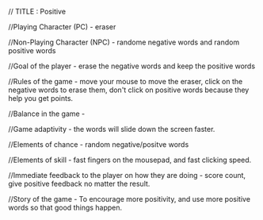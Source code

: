 // TITLE :   Positive

//Playing Character (PC) -  eraser 

//Non-Playing Character (NPC) -   randome negative words and random positive words

//Goal of the player -  erase the negative words and keep the positive words

 //Rules of the game -  move your mouse to move the eraser, click on the negative words to erase them, don't click on positive words because they help you get points.

 //Balance in the game -  

 //Game adaptivity -   the words will slide down the screen faster.

 //Elements of chance -   random negative/positve words

 //Elements of skill -    fast fingers on the mousepad, and fast clicking speed.

 //Immediate feedback to the player on how they are doing -   score count, give positive feedback no matter the result.

 //Story of the game -  To encourage more positivity, and use more positive words so that good things happen. 
